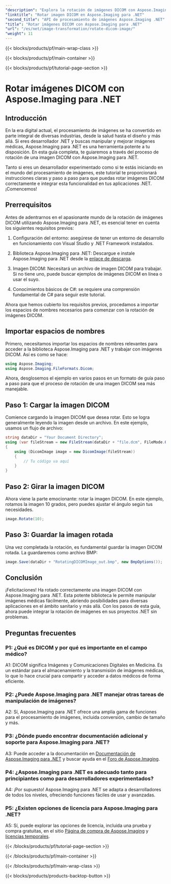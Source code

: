 ```yaml
---
"description": "Explora la rotación de imágenes DICOM con Aspose.Imaging para .NET. Guía paso a paso para manipular imágenes médicas."
"linktitle": "Rotar imagen DICOM en Aspose.Imaging para .NET"
"second_title": "API de procesamiento de imágenes Aspose.Imaging .NET"
"title": "Rotar imágenes DICOM con Aspose.Imaging para .NET"
"url": "/es/net/image-transformation/rotate-dicom-image/"
"weight": 11
---
```


{{< blocks/products/pf/main-wrap-class >}}

{{< blocks/products/pf/main-container >}}

{{< blocks/products/pf/tutorial-page-section >}}

# Rotar imágenes DICOM con Aspose.Imaging para .NET

## Introducción

En la era digital actual, el procesamiento de imágenes se ha convertido en parte integral de diversas industrias, desde la salud hasta el diseño y más allá. Si eres desarrollador .NET y buscas manipular y mejorar imágenes médicas, Aspose.Imaging para .NET es una herramienta potente a tu disposición. En esta guía completa, te guiaremos a través del proceso de rotación de una imagen DICOM con Aspose.Imaging para .NET.

Tanto si eres un desarrollador experimentado como si te estás iniciando en el mundo del procesamiento de imágenes, este tutorial te proporcionará instrucciones claras y paso a paso para que puedas rotar imágenes DICOM correctamente e integrar esta funcionalidad en tus aplicaciones .NET. ¡Comencemos!

## Prerrequisitos

Antes de adentrarnos en el apasionante mundo de la rotación de imágenes DICOM utilizando Aspose.Imaging para .NET, es esencial tener en cuenta los siguientes requisitos previos:

1. Configuración del entorno: asegúrese de tener un entorno de desarrollo en funcionamiento con Visual Studio y .NET Framework instalados.

2. Biblioteca Aspose.Imaging para .NET: Descargue e instale Aspose.Imaging para .NET desde la [enlace de descarga](https://releases.aspose.com/imaging/net/).

3. Imagen DICOM: Necesitará un archivo de imagen DICOM para trabajar. Si no tiene uno, puede buscar ejemplos de imágenes DICOM en línea o usar el suyo.

4. Conocimientos básicos de C#: se requiere una comprensión fundamental de C# para seguir este tutorial.

Ahora que hemos cubierto los requisitos previos, procedamos a importar los espacios de nombres necesarios para comenzar con la rotación de imágenes DICOM.

## Importar espacios de nombres

Primero, necesitamos importar los espacios de nombres relevantes para acceder a la biblioteca Aspose.Imaging para .NET y trabajar con imágenes DICOM. Así es como se hace:

```csharp
using Aspose.Imaging;
using Aspose.Imaging.FileFormats.Dicom;
```

Ahora, desglosemos el ejemplo en varios pasos en un formato de guía paso a paso para que el proceso de rotación de una imagen DICOM sea más manejable.

## Paso 1: Cargar la imagen DICOM

Comience cargando la imagen DICOM que desea rotar. Esto se logra generalmente leyendo la imagen desde un archivo. En este ejemplo, usamos un flujo de archivo:

```csharp
string dataDir = "Your Document Directory";
using (var fileStream = new FileStream(dataDir + "file.dcm", FileMode.Open, FileAccess.Read))
{
    using (DicomImage image = new DicomImage(fileStream))
    {
        // Tu código va aquí
    }
}
```

## Paso 2: Girar la imagen DICOM

Ahora viene la parte emocionante: rotar la imagen DICOM. En este ejemplo, rotamos la imagen 10 grados, pero puedes ajustar el ángulo según tus necesidades.

```csharp
image.Rotate(10);
```

## Paso 3: Guardar la imagen rotada

Una vez completada la rotación, es fundamental guardar la imagen DICOM rotada. La guardaremos como archivo BMP:

```csharp
image.Save(dataDir + "RotatingDICOMImage_out.bmp", new BmpOptions());
```

## Conclusión

¡Felicitaciones! Ha rotado correctamente una imagen DICOM con Aspose.Imaging para .NET. Esta potente biblioteca le permite manipular imágenes médicas fácilmente, abriendo posibilidades para diversas aplicaciones en el ámbito sanitario y más allá. Con los pasos de esta guía, ahora puede integrar la rotación de imágenes en sus proyectos .NET sin problemas.

## Preguntas frecuentes

### P1: ¿Qué es DICOM y por qué es importante en el campo médico?

A1: DICOM significa Imágenes y Comunicaciones Digitales en Medicina. Es un estándar para el almacenamiento y la transmisión de imágenes médicas, lo que lo hace crucial para compartir y acceder a datos médicos de forma eficiente.

### P2: ¿Puede Aspose.Imaging para .NET manejar otras tareas de manipulación de imágenes?

A2: Sí, Aspose.Imaging para .NET ofrece una amplia gama de funciones para el procesamiento de imágenes, incluida conversión, cambio de tamaño y más.

### P3: ¿Dónde puedo encontrar documentación adicional y soporte para Aspose.Imaging para .NET?

A3: Puede acceder a la documentación en [Documentación de Aspose.Imaging para .NET](https://reference.aspose.com/imaging/net/) y buscar ayuda en el [Foro de Aspose.Imaging](https://forum.aspose.com/).

### P4: ¿Aspose.Imaging para .NET es adecuado tanto para principiantes como para desarrolladores experimentados?

A4: ¡Por supuesto! Aspose.Imaging para .NET se adapta a desarrolladores de todos los niveles, ofreciendo funciones fáciles de usar y avanzadas.

### P5: ¿Existen opciones de licencia para Aspose.Imaging para .NET?

A5: Sí, puede explorar las opciones de licencia, incluida una prueba y compra gratuitas, en el sitio [Página de compra de Aspose.Imaging](https://purchase.aspose.com/buy) y [licencias temporales](https://purchase.aspose.com/temporary-license/).

{{< /blocks/products/pf/tutorial-page-section >}}

{{< /blocks/products/pf/main-container >}}

{{< /blocks/products/pf/main-wrap-class >}}

{{< blocks/products/products-backtop-button >}}
